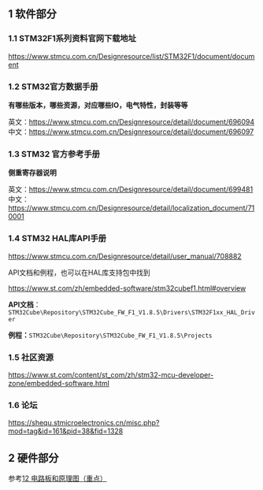 
## 1 软件部分

### 1.1 STM32F1系列资料官网下载地址

https://www.stmcu.com.cn/Designresource/list/STM32F1/document/document
### 1.2 STM32官方数据手册

**有哪些版本，哪些资源，对应哪些IO，电气特性，封装等等**

英文：https://www.stmcu.com.cn/Designresource/detail/document/696094
中文：https://www.stmcu.com.cn/Designresource/detail/document/696097

### 1.3 STM32 官方参考手册

**侧重寄存器说明**

英文：https://www.stmcu.com.cn/Designresource/detail/document/699481
中文：https://www.stmcu.com.cn/Designresource/detail/localization_document/710001

### 1.4 STM32 HAL库API手册

https://www.stmcu.com.cn/Designresource/detail/user_manual/708882

API文档和例程，也可以在HAL库支持包中找到

https://www.st.com/zh/embedded-software/stm32cubef1.html#overview

**API文档**：`STM32Cube\Repository\STM32Cube_FW_F1_V1.8.5\Drivers\STM32F1xx_HAL_Driver`

**例程：**`STM32Cube\Repository\STM32Cube_FW_F1_V1.8.5\Projects`

### 1.5 社区资源

https://www.st.com/content/st_com/zh/stm32-mcu-developer-zone/embedded-software.html
### 1.6 论坛

https://shequ.stmicroelectronics.cn/misc.php?mod=tag&id=161&pid=38&fid=1328
## 2 硬件部分

参考[12 电路板和原理图（重点）](../../01-🎯%2051单片机/01-📚%20基础入门/1_单片机介绍.md#12%20电路板和原理图（重点）)